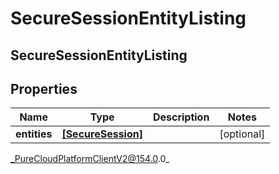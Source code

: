 # SecureSessionEntityListing

## SecureSessionEntityListing

## Properties

|Name | Type | Description | Notes|
|------------ | ------------- | ------------- | -------------|
| **entities** | [**[SecureSession]**](SecureSession) |  | [optional] |



_PureCloudPlatformClientV2@154.0.0_
